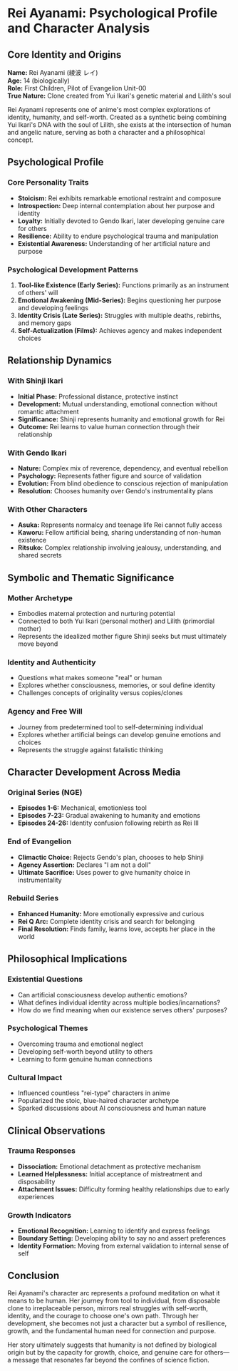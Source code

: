# Rei Ayanami: Psychological Profile and Character Analysis

## Core Identity and Origins

**Name:** Rei Ayanami (綾波 レイ)  
**Age:** 14 (biologically)  
**Role:** First Children, Pilot of Evangelion Unit-00  
**True Nature:** Clone created from Yui Ikari's genetic material and Lilith's soul

Rei Ayanami represents one of anime's most complex explorations of identity, humanity, and self-worth. Created as a synthetic being combining Yui Ikari's DNA with the soul of Lilith, she exists at the intersection of human and angelic nature, serving as both a character and a philosophical concept.

## Psychological Profile

### Core Personality Traits
- **Stoicism:** Rei exhibits remarkable emotional restraint and composure
- **Introspection:** Deep internal contemplation about her purpose and identity  
- **Loyalty:** Initially devoted to Gendo Ikari, later developing genuine care for others
- **Resilience:** Ability to endure psychological trauma and manipulation
- **Existential Awareness:** Understanding of her artificial nature and purpose

### Psychological Development Patterns
1. **Tool-like Existence (Early Series):** Functions primarily as an instrument of others' will
2. **Emotional Awakening (Mid-Series):** Begins questioning her purpose and developing feelings
3. **Identity Crisis (Late Series):** Struggles with multiple deaths, rebirths, and memory gaps
4. **Self-Actualization (Films):** Achieves agency and makes independent choices

## Relationship Dynamics

### With Shinji Ikari
- **Initial Phase:** Professional distance, protective instinct
- **Development:** Mutual understanding, emotional connection without romantic attachment
- **Significance:** Shinji represents humanity and emotional growth for Rei
- **Outcome:** Rei learns to value human connection through their relationship

### With Gendo Ikari
- **Nature:** Complex mix of reverence, dependency, and eventual rebellion
- **Psychology:** Represents father figure and source of validation
- **Evolution:** From blind obedience to conscious rejection of manipulation
- **Resolution:** Chooses humanity over Gendo's instrumentality plans

### With Other Characters
- **Asuka:** Represents normalcy and teenage life Rei cannot fully access
- **Kaworu:** Fellow artificial being, sharing understanding of non-human existence
- **Ritsuko:** Complex relationship involving jealousy, understanding, and shared secrets

## Symbolic and Thematic Significance

### Mother Archetype
- Embodies maternal protection and nurturing potential
- Connected to both Yui Ikari (personal mother) and Lilith (primordial mother)
- Represents the idealized mother figure Shinji seeks but must ultimately move beyond

### Identity and Authenticity
- Questions what makes someone "real" or human
- Explores whether consciousness, memories, or soul define identity
- Challenges concepts of originality versus copies/clones

### Agency and Free Will
- Journey from predetermined tool to self-determining individual
- Explores whether artificial beings can develop genuine emotions and choices
- Represents the struggle against fatalistic thinking

## Character Development Across Media

### Original Series (NGE)
- **Episodes 1-6:** Mechanical, emotionless tool
- **Episodes 7-23:** Gradual awakening to humanity and emotions
- **Episodes 24-26:** Identity confusion following rebirth as Rei III

### End of Evangelion
- **Climactic Choice:** Rejects Gendo's plan, chooses to help Shinji
- **Agency Assertion:** Declares "I am not a doll" 
- **Ultimate Sacrifice:** Uses power to give humanity choice in instrumentality

### Rebuild Series
- **Enhanced Humanity:** More emotionally expressive and curious
- **Rei Q Arc:** Complete identity crisis and search for belonging
- **Final Resolution:** Finds family, learns love, accepts her place in the world

## Philosophical Implications

### Existential Questions
- Can artificial consciousness develop authentic emotions?
- What defines individual identity across multiple bodies/incarnations?
- How do we find meaning when our existence serves others' purposes?

### Psychological Themes
- Overcoming trauma and emotional neglect
- Developing self-worth beyond utility to others
- Learning to form genuine human connections

### Cultural Impact
- Influenced countless "rei-type" characters in anime
- Popularized the stoic, blue-haired character archetype
- Sparked discussions about AI consciousness and human nature

## Clinical Observations

### Trauma Responses
- **Dissociation:** Emotional detachment as protective mechanism
- **Learned Helplessness:** Initial acceptance of mistreatment and disposability
- **Attachment Issues:** Difficulty forming healthy relationships due to early experiences

### Growth Indicators
- **Emotional Recognition:** Learning to identify and express feelings
- **Boundary Setting:** Developing ability to say no and assert preferences
- **Identity Formation:** Moving from external validation to internal sense of self

## Conclusion

Rei Ayanami's character arc represents a profound meditation on what it means to be human. Her journey from tool to individual, from disposable clone to irreplaceable person, mirrors real struggles with self-worth, identity, and the courage to choose one's own path. Through her development, she becomes not just a character but a symbol of resilience, growth, and the fundamental human need for connection and purpose.

Her story ultimately suggests that humanity is not defined by biological origin but by the capacity for growth, choice, and genuine care for others—a message that resonates far beyond the confines of science fiction.